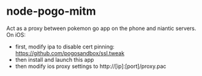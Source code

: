 # node-pogo-mitm

Act as a proxy between pokemon go app on the phone and niantic servers.  
On iOS:
 - first, modify ipa to disable cert pinning: https://github.com/pogosandbox/ssl.tweak  
 - then install and launch this app
 - then modify ios proxy settings to http://[ip]:[port]/proxy.pac
 
